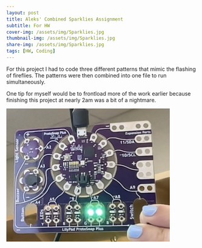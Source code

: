```yaml
---
layout: post
title: Aleks' Combined Sparklies Assignment
subtitle: For HW 
cover-img: /assets/img/Sparklies.jpg
thumbnail-img: /assets/img/Sparklies.jpg
share-img: /assets/img/Sparklies.jpg
tags: [HW, Coding]
---
```

For this project I had to code three different patterns that mimic the flashing of fireflies. The patterns were then combined into one file to run simultaneously.

One tip for myself would be to frontload more of the work earlier because finishing this project at nearly 2am was a bit of a nightmare. 

![Sparklies](/assets/img/Sparklies.jpg "Sparklies")
